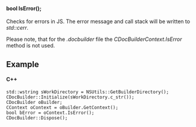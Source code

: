#### bool IsError();

Checks for errors in JS. The error message and call stack will be written to *std::cerr*.

Please note, that for the *.docbuilder* file the *CDocBuilderContext.IsError* method is not used.

## Example

#### C++

```
std::wstring sWorkDirectory = NSUtils::GetBuilderDirectory();
CDocBuilder::Initialize(sWorkDirectory.c_str());
CDocBuilder oBuilder;
CContext oContext = oBuilder.GetContext();
bool bError = oContext.IsError();
CDocBuilder::Dispose();
```
